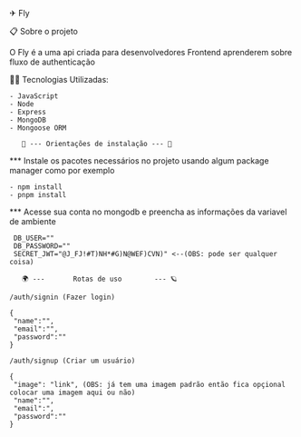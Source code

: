 ✈ Fly

📋 Sobre o projeto

O Fly é a uma api criada para desenvolvedores Frontend aprenderem sobre fluxo de authenticação

👨‍💻 Tecnologias Utilizadas:
```
- JavaScript
- Node
- Express
- MongoDB 
- Mongoose ORM
```

       📜 --- Orientações de instalação --- 📜
*** Instale os pacotes necessários no projeto usando algum package manager como por exemplo
```
- npm install
- pnpm install
```
*** Acesse sua conta no mongodb e preencha as informações da variavel de ambiente
```
 DB_USER=""
 DB_PASSWORD=""
 SECRET_JWT="@J_FJ!#T)NH*#G)N@WEF)CVN)" <--(OBS: pode ser qualquer coisa)
```
       🌍 ---       Rotas de uso        --- 🪐
```
/auth/signin (Fazer login)

{
 "name":"",
 "email":"",
 "password":""
}
```
```
/auth/signup (Criar um usuário)

{
 "image": "link", (OBS: já tem uma imagem padrão então fica opçional colocar uma imagem aqui ou não)
 "name":"",
 "email":",
 "password":""
}
```
